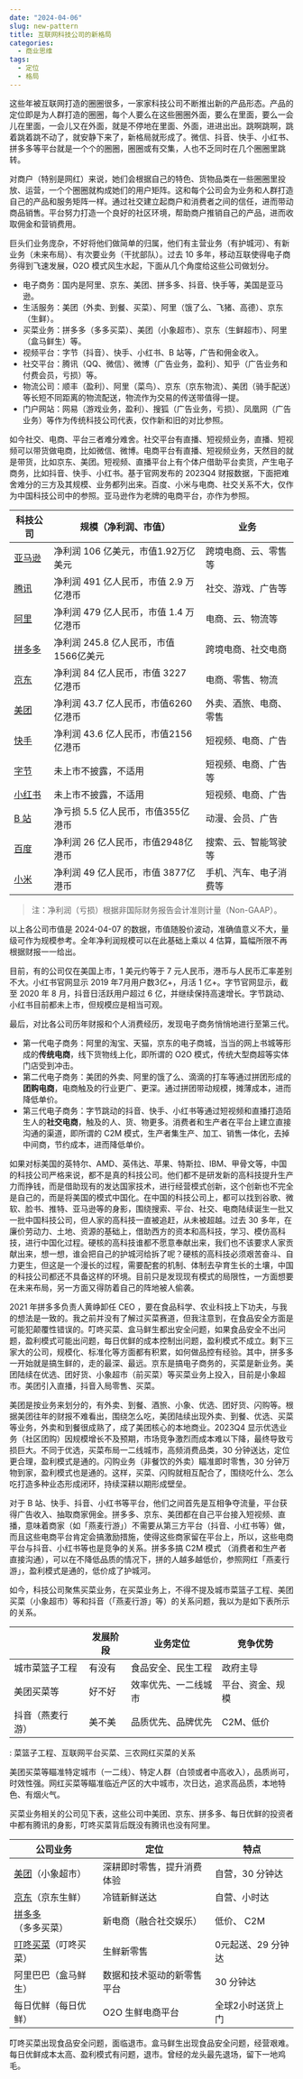 ```yaml
---
date: "2024-04-06"
slug: new-pattern
title: 互联网科技公司的新格局
categories:
  - 商业思维
tags:
  - 定位
  - 格局
---
```



这些年被互联网打造的圈圈很多，一家家科技公司不断推出新的产品形态。产品的定位即是为人群打造的圈圈，每个人要么在这些圈圈外面，要么在里面，要么一会儿在里面，一会儿又在外面，就是不停地在里面、外面，进进出出。跳啊跳啊，跳着跳着跳不动了，就安静下来了，新格局就形成了。微信、抖音、快手、小红书、拼多多等平台就是一个个的圈圈，圈圈或有交集，人也不乏同时在几个圈圈里跳转。

对商户（特别是网红）来说，她们会根据自己的特色、货物品类在一些圈圈里投放、运营，一个个圈圈就构成她们的用户矩阵。这和每个公司会为业务和人群打造自己的产品和服务矩阵一样。通过社交建立起商户和消费者之间的信任，进而带动商品销售。平台努力打造一个良好的社区环境，帮助商户推销自己的产品，进而收取佣金和营销费用。

巨头们业务庞杂，不好将他们做简单的归属，他们有主营业务（有护城河）、有新业务（未来布局）、有次要业务（干扰部队）。过去 10 多年，移动互联使得电子商务得到飞速发展，O2O 模式风生水起，下面从几个角度给这些公司做划分。

-   电子商务：国内是阿里、京东、美团、拼多多、抖音、快手等，美国是亚马逊。
-   生活服务：美团（外卖、到餐、买菜）、阿里（饿了么、飞猪、高德）、京东（生鲜）。
-   买菜业务：拼多多（多多买菜）、美团（小象超市）、京东（生鲜超市）、阿里（盒马鲜生）等。
-   视频平台：字节（抖音）、快手、小红书、B 站等，广告和佣金收入。
-   社交平台：腾讯（QQ、微信）、微博（广告业务，盈利）、知乎（广告业务和付费会员，亏损）等。
-   物流公司：顺丰（盈利）、阿里（菜鸟）、京东（京东物流）、美团（骑手配送）等长短不同距离的物流配送，物流作为交易的传送带值得一提。
-   门户网站：网易（游戏业务，盈利）、搜狐（广告业务，亏损）、凤凰网（广告业务）等作为传统科技公司代表，仅作新和旧的对比参照。

如今社交、电商、平台三者难分难舍。社交平台有直播、短视频业务，直播、短视频可以带货做电商，比如微信、微博。电商平台有直播、短视频业务，天然目的就是带货，比如京东、美团。短视频、直播平台上有个体户借助平台卖货，产生电子商务，比如抖音、快手、小红书。基于官网发布的 2023Q4 财报数据，下面把难舍难分的三方及其规模、业务都列出来。百度、小米与电商、社交关系不大，仅作为中国科技公司中的参照。亚马逊作为老牌的电商平台，亦作为参照。

| 科技公司                                                                                                                 | 规模（净利润、市值）                   | 业务                   |
|-----------------|----------------------------------|---------------------|
| [亚马逊](https://ir.aboutamazon.com/news-release/news-release-details/2024/Amazon.com-Announces-Fourth-Quarter-Results/) | 净利润 106 亿美元，市值1.92万亿美元    | 跨境电商、云、零售等   |
| [腾讯](https://www.tencent.com/zh-cn/)                                                                                   | 净利润 491 亿人民币，市值 2.9 万亿港币 | 社交、游戏、广告等     |
| [阿里](https://www.alibabagroup.com/)                                                                                    | 净利润 479 亿人民币，市值 1.4 万亿港币 | 电商、云、物流等       |
| [拼多多](https://investor.pddholdings.com/)                                                                              | 净利润 245.8 亿人民币，市值1566亿美元  | 跨境电商、社交电商     |
| [京东](https://ir.jd.com/)                                                                                               | 净利润 84 亿人民币，市值 3227 亿港币   | 电商、零售、物流       |
| [美团](https://www.meituan.com/)                                                                                         | 净利润 43.7 亿人民币，市值6260亿港币   | 外卖、酒旅、电商、零售 |
| [快手](https://ir.kuaishou.com/zh-hans)                                                                                  | 净利润 43.6 亿人民币，市值2156亿港币   | 短视频、电商、广告     |
| [字节](https://www.bytedance.com/zh/products)                                                                            | 未上市不披露，不适用                   | 短视频、电商、广告等   |
| [小红书](https://www.xiaohongshu.com/protocols/about)                                                                    | 未上市不披露，不适用                   | 短视频、电商、广告     |
| [B 站](https://ir.bilibili.com/cn/)                                                                                      | 净亏损 5.5 亿人民币，市值355亿港币     | 动漫、会员、广告       |
| [百度](https://ir.baidu.com/)                                                                                            | 净利润 26 亿人民币，市值2948亿港币     | 搜索、云、智能驾驶等   |
| [小米](https://ir.mi.com/zh-hans)                                                                                        | 净利润 49 亿人民币，市值 3877亿港币    | 手机、汽车、电子消费等 |

> 注：净利润（亏损）根据非国际财务报告会计准则计量（Non-GAAP）。

以上各公司市值是 2024-04-07 的数据，市值随股价波动，准确值意义不大，量级可作为规模参考。全年净利润规模可以在此基础上乘以 4 估算，篇幅所限不再根据财报一一给出。

目前，有的公司仅在美国上市，1 美元约等于 7 元人民币，港币与人民币汇率差别不大。小红书官网显示 2019 年7月用户数3亿+，月活 1 亿+。字节官网显示，截至 2020 年 8 月，抖音日活跃用户超过 6 亿，并继续保持高速增长。字节跳动、小红书目前都未上市，但规模应是相当可观。

最后，对比各公司历年财报和个人消费经历，发现电子商务悄悄地进行至第三代。

-   第一代电子商务：阿里的淘宝、天猫，京东的电子商城，当当的网上书城等形成的**传统电商**，线下货物线上化，即所谓的 O2O 模式，传统大型商超等实体门店受到冲击。
-   第二代电子商务：美团的外卖、阿里的饿了么、滴滴的打车等通过拼团形成的**团购电商**，电商触及的行业更广、更深。通过拼团带动规模，摊薄成本，进而降低单价。
-   第三代电子商务：字节跳动的抖音、快手、小红书等通过短视频和直播打造陌生人的**社交电商**，触及的人、货、物更多。消费者和生产者在平台上建立直接沟通的渠道，即所谓的 C2M 模式，生产者集生产、加工、销售一体化，去掉中间商，节约成本，进而降低单价。


如果对标美国的英特尔、AMD、英伟达、苹果、特斯拉、IBM、甲骨文等，中国的科技公司严格来说，都不是真的科技公司。他们都不是研发新的高科技提升生产力而挣钱，而是借助现有的发达国家技术，进行经营模式创新，这个创新也不完全是自己的，而是将美国的模式中国化。在中国的科技公司上，都可以找到谷歌、微软、脸书、推特、亚马逊等的身影，围绕搜索、平台、社交、电商陆续诞生一批又一批中国科技公司，但人家的高科技一直被追赶，从未被超越。过去 30 多年，在廉价劳动力、土地、资源的基础上，借助西方的资本和高科技，学习、模仿高科技，进行中国化过程。硬核的高科技谁都不愿意奉献出来，我们也不该要求人家贡献出来，想一想，谁会把自己的护城河给拆了呢？硬核的高科技必须艰苦奋斗、自力更生，但这是一个漫长的过程，需要配套的机制、体制去孕育生长的土壤，中国的科技公司都还不具备这样的环境。目前只是发现现有模式的局限性，一方面想要在未来布局，另一方面又得防着自己的阵地被人偷袭。

2021 年拼多多负责人黄峥卸任 CEO ，要在食品科学、农业科技上下功夫，与我的想法是一致的。我之前并没有了解过买菜赛道，但我注意到，在食品安全方面是可能犯颠覆性错误的。叮咚买菜、盒马鲜生都出安全问题，如果食品安全不出问题，盈利模式可能出问题，每日优鲜的成本控制出问题，盈利模式不成立。剩下三家大的公司，规模化、标准化等方面都有积累，如何做品控有经验。其中，拼多多一开始就是搞生鲜的，走的最深、最远。京东是搞电子商务的，买菜是新业务。美团陆续在优选、团好货、小象超市（前买菜）等买菜业务上投入，目前是小象超市。美团引入直播，抖音入局零售、买菜。

美团是按业务来划分的，有外卖、到餐、酒旅、小象、优选、团好货、闪购等。根据美团往年的财报不难看出，围绕怎么吃，美团陆续出现外卖、到餐、优选、买菜等业务，外卖和到餐很成熟了，成了美团核心的本地商业。2023Q4 显示优选业务（社区团购）因规模增长不及预期，市场竞争激烈而成本难以下降，最终导致亏损巨大。不同于优选，买菜布局一二线城市，高频消费品类，30 分钟送达，定位更合理，盈利模式是通的。闪购业务（非餐饮的外卖）瞄准即时零售，30 分钟万物到家，盈利模式也是通的。这样，买菜、闪购就相互配合了，围绕吃什么、怎么吃打造多种业态形成闭环，持续深耕以期形成壁垒。

对于 B 站、快手、抖音、小红书等平台，他们之间首先是互相争夺流量，平台获得广告收入、抽取商家佣金。拼多多、京东、美团都在自己平台接入短视频、直播，意味着商家（如「燕麦行游」）不需要从第三方平台（抖音、小红书等）做，而且这些电商平台肯定会搞激励措施，使得这些商家留在平台上，所以，这些电商平台与抖音、小红书等也是竞争的关系。拼多多搞 C2M 模式 （消费者和生产者直接沟通），可以在不降低品质的情况下，拼的人越多越低价，参照网红「燕麦行游」，盈利模式是通的，低价成了护城河。

如今，科技公司聚焦买菜业务，在买菜业务上，不得不提及城市菜篮子工程、美团买菜（小象超市）等和抖音（「燕麦行游」等）的关系问题，我以为是如下表所示的关系。

|                  | 发展阶段 | 业务定位             | 竞争优势         |
|------------------|----------|----------------------|------------------|
| 城市菜篮子工程   | 有没有   | 食品安全、民生工程   | 政府主导         |
| 美团买菜等       | 好不好   | 效率优先、一二线城市 | 平台、资金、规模 |
| 抖音（燕麦行游） | 美不美   | 品质优先、品牌优先   | C2M、低价        |

: 菜篮子工程、互联网平台买菜、三农网红买菜的关系

美团买菜等瞄准特定城市（一二线）、特定人群（白领或者中高收入），品质尚可，时效性强。网红买菜等瞄准临近产区的大中城市，次日达，追求高品质，本地特色、有烟火气。

买菜业务相关的公司见下表，这些公司中美团、京东、拼多多、每日优鲜的投资者中都有腾讯的身影，叮咚买菜背后既没有腾讯也没有阿里。

| 公司业务                                                       | 定位                       | 特点               |
|----------------------|----------------------------|----------------------|
| [美团](https://www.meituan.com/investor-relations)（小象超市） | 深耕即时零售，提升消费体验 | 自营，30 分钟达    |
| [京东](https://ir.jd.com/)（京东生鲜）                         | 冷链新鲜送达               | 自营、小时达       |
| [拼多多](https://investor.pddholdings.com/)（多多买菜）        | 新电商（融合社交娱乐）     | 低价、 C2M         |
| [叮咚买菜](https://ir.100.me/Home)（叮咚买菜）                 | 生鲜新零售                 | 0元起送、29 分钟达 |
| 阿里巴巴（盒马鲜生）                                           | 数据和技术驱动的新零售平台 | 30 分钟达          |
| 每日优鲜（每日优鲜）                                           | O2O 生鲜电商平台           | 全球2小时送货上门  |

叮咚买菜出现食品安全问题，面临退市。盒马鲜生出现食品安全问题，经营艰难。每日优鲜成本太高、盈利模式有问题，退市。曾经的龙头最先退场，留下一地鸡毛。
